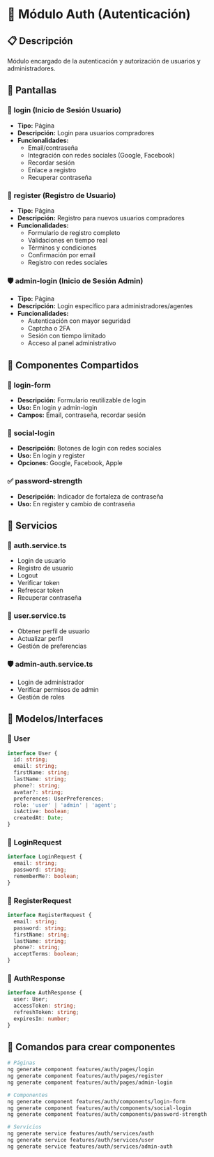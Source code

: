 # 🔐 Módulo Auth (Autenticación)

## 📋 Descripción
Módulo encargado de la autenticación y autorización de usuarios y administradores.

## 📱 Pantallas

### 🚪 **login** (Inicio de Sesión Usuario)
- **Tipo:** Página
- **Descripción:** Login para usuarios compradores
- **Funcionalidades:**
  - Email/contraseña
  - Integración con redes sociales (Google, Facebook)
  - Recordar sesión
  - Enlace a registro
  - Recuperar contraseña

### 📝 **register** (Registro de Usuario)
- **Tipo:** Página
- **Descripción:** Registro para nuevos usuarios compradores
- **Funcionalidades:**
  - Formulario de registro completo
  - Validaciones en tiempo real
  - Términos y condiciones
  - Confirmación por email
  - Registro con redes sociales

### 🛡️ **admin-login** (Inicio de Sesión Admin)
- **Tipo:** Página
- **Descripción:** Login específico para administradores/agentes
- **Funcionalidades:**
  - Autenticación con mayor seguridad
  - Captcha o 2FA
  - Sesión con tiempo limitado
  - Acceso al panel administrativo

## 🧩 Componentes Compartidos

### 📱 **login-form**
- **Descripción:** Formulario reutilizable de login
- **Uso:** En login y admin-login
- **Campos:** Email, contraseña, recordar sesión

### 🔗 **social-login**
- **Descripción:** Botones de login con redes sociales
- **Uso:** En login y register
- **Opciones:** Google, Facebook, Apple

### ✅ **password-strength**
- **Descripción:** Indicador de fortaleza de contraseña
- **Uso:** En register y cambio de contraseña

## 🔧 Servicios

### 🔐 **auth.service.ts**
- Login de usuario
- Registro de usuario
- Logout
- Verificar token
- Refrescar token
- Recuperar contraseña

### 👤 **user.service.ts**
- Obtener perfil de usuario
- Actualizar perfil
- Gestión de preferencias

### 🛡️ **admin-auth.service.ts**
- Login de administrador
- Verificar permisos de admin
- Gestión de roles

## 🎯 Modelos/Interfaces

### 👤 **User**
```typescript
interface User {
  id: string;
  email: string;
  firstName: string;
  lastName: string;
  phone?: string;
  avatar?: string;
  preferences: UserPreferences;
  role: 'user' | 'admin' | 'agent';
  isActive: boolean;
  createdAt: Date;
}
```

### 🔑 **LoginRequest**
```typescript
interface LoginRequest {
  email: string;
  password: string;
  rememberMe?: boolean;
}
```

### 📝 **RegisterRequest**
```typescript
interface RegisterRequest {
  email: string;
  password: string;
  firstName: string;
  lastName: string;
  phone?: string;
  acceptTerms: boolean;
}
```

### 🎫 **AuthResponse**
```typescript
interface AuthResponse {
  user: User;
  accessToken: string;
  refreshToken: string;
  expiresIn: number;
}
```

## 🚀 Comandos para crear componentes

```bash
# Páginas
ng generate component features/auth/pages/login
ng generate component features/auth/pages/register
ng generate component features/auth/pages/admin-login

# Componentes
ng generate component features/auth/components/login-form
ng generate component features/auth/components/social-login
ng generate component features/auth/components/password-strength

# Servicios
ng generate service features/auth/services/auth
ng generate service features/auth/services/user
ng generate service features/auth/services/admin-auth
```